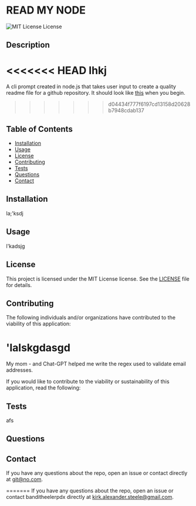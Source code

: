 
# READ MY NODE

![MIT License License](https://img.shields.io/badge/license-MIT%20License-blue.svg)
      
## Description
      
<<<<<<< HEAD
lhkj
=======
A cli prompt created in node.js that takes user input to create a quality readme file for a github repository.  It should look like [this](https://github.com/banditheelerpdx/read-my-node/Screenshot.png) when you begin.
>>>>>>> d04434f777f6197cd13158d20628b7948cdab137
      
## Table of Contents
      
- [Installation](https://github.com/banditheelerpdx/read-my-node#installation)
- [Usage](https://github.com/banditheelerpdx/read-my-node#usage)
- [License](https://github.com/banditheelerpdx/read-my-node#license)
- [Contributing](https://github.com/banditheelerpdx/read-my-node#contributing)
- [Tests](https://github.com/banditheelerpdx/read-my-node#tests)
- [Questions](https://github.com/banditheelerpdx/read-my-node#questions)
- [Contact](https://github.com/banditheelerpdx/read-my-node#contact)

## Installation
      
la;'ksdj
      
## Usage
      
l'kadsjg
      
## License
      
This project is licensed under the MIT License license. See the [LICENSE](https://opensource.org/licenses/MIT) file for details.
      
## Contributing
      
The following individuals and/or organizations have contributed to the viability of this application:

'lalskgdasgd
=======
My mom - and Chat-GPT helped me write the regex used to validate email addresses.


If you would like to contribute to the viability or sustainability of this application, read the following:

      
## Tests
      
afs
      
## Questions
      

      
## Contact
      

If you have any questions about the repo, open an issue or contact  directly at git@no.com.
      
=======
If you have any questions about the repo, open an issue or contact banditheelerpdx directly at kirk.alexander.steele@gmail.com.
      

